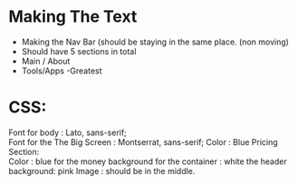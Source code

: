 # Making The Text
- Making the Nav Bar (should be staying in the  same place. (non moving)
- Should have 5 sections in total
- Main / About
- Tools/Apps
-Greatest 
# CSS:
Font for body :  Lato, sans-serif; <br>
Font for the The Big Screen  : Montserrat, sans-serif;
Color : Blue
Pricing Section: <br>
Color : blue for the money
background for the container : white
the header background: pink
Image : should be in the middle.


